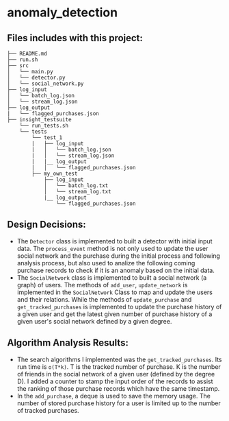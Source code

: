 # anomaly_detection

## Files includes with this project:

    ├── README.md 
    ├── run.sh
    ├── src
    │   └── main.py
    │   └── detector.py
    │   └── social_network.py
    ├── log_input
    │   └── batch_log.json
    │   └── stream_log.json
    ├── log_output
    |   └── flagged_purchases.json
    ├── insight_testsuite
        └── run_tests.sh
        └── tests
            └── test_1
            |   ├── log_input
            |   │   └── batch_log.json
            |   │   └── stream_log.json
            |   |__ log_output
            |   │   └── flagged_purchases.json
            ├── my_own_test
                ├── log_input
                │   └── batch_log.txt
                │   └── stream_log.txt
                |__ log_output
                    └── flagged_purchases.json 

## Design Decisions:
* The `Detector` class is implemented to built a detector with initial input data. The `process_event` method is not only used to update the user social network and the purchase during the initial process and following analysis process, but also used to analize the following coming purchase records to check if it is an anomaly based on the initial data.
* The `SocialNetwork` class is implemented to built a social network (a graph) of users. The methods of `add_user`, `update_network` is implemented in the `SocialNetwork` Class to map and update the users and their relations. While the methods of `update_purchase` and `get_tracked_purchases` is implemented to update the purchase history of a given user and get the latest given number of purchase history of a given user's social network defined by a given degree.


## Algorithm Analysis Results:
* The search algorithms I implemented was the `get_tracked_purchases`. Its run time is `o(T*k)`. T is the tracked number of purchase. K is the number of friends in the social network of a given user (defined by the degree D). I added a counter to stamp the input order of the records to assist the ranking of those purchase records which have the same timestamp.
* In the `add_purchase`, a deque is used to save the memory usage. The number of stored purchase history for a user is limited up to the number of tracked purchases.


